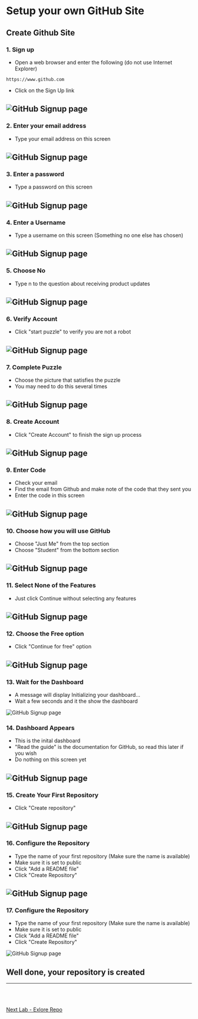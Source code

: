 # Setup your own GitHub Site

## Create Github Site 

### 1. Sign up
- Open a web browser and enter the following (do not use Internet Explorer) 
```
https://www.github.com
```
- Click on the Sign Up link

![GitHub Signup page](Pics/git01.jpg)
---

### 2. Enter your email address
- Type your email address on this screen

![GitHub Signup page](Pics/git03.jpg)
---

### 3. Enter a password
- Type a password on this screen

![GitHub Signup page](Pics/git04.jpg)
---


### 4. Enter a Username
- Type a username on this screen (Something no one else has chosen)

![GitHub Signup page](Pics/git05.jpg)
---


### 5. Choose No 
- Type n to the question about receiving product updates

![GitHub Signup page](Pics/git06.jpg)
---

### 6. Verify Account
- Click "start puzzle" to verify you are not a robot

![GitHub Signup page](Pics/git07.jpg)
---


### 7. Complete Puzzle
- Choose the picture that satisfies the puzzle
- You may need to do this several times

![GitHub Signup page](Pics/git08.jpg)
---

### 8. Create Account
- Click "Create Account" to finish the sign up process

![GitHub Signup page](Pics/git09.jpg)
---

### 9. Enter Code
- Check your email
- Find the email from Github and make note of the code that they sent you
- Enter the code in this screen

![GitHub Signup page](Pics/git10.jpg)
---

### 10. Choose how you will use GitHub
- Choose "Just Me" from the top section 
- Choose "Student" from the bottom section

![GitHub Signup page](Pics/git12.jpg)
---

### 11. Select None of the Features 
- Just click Continue without selecting any features

![GitHub Signup page](Pics/git13.jpg)
---

### 12. Choose the Free option
- Click "Continue for free" option

![GitHub Signup page](Pics/git14.jpg)
---

### 13. Wait for the Dashboard
- A message will display Initializing your dashboard...
- Wait a few seconds and it the show the dashboard

![GitHub Signup page](Pics/git15.jpg)

### 14. Dashboard Appears
- This is the inital dashboard
- "Read the guide" is the documentation for GitHub, so read this later if you wish
- Do nothing on this screen yet

![GitHub Signup page](Pics/git16.jpg)
---

### 15. Create Your First Repository
- Click "Create repository"

![GitHub Signup page](Pics/git17.jpg)
---

### 16. Configure the Repository
- Type the name of your first repository (Make sure the name is available)
- Make sure it is set to public
- Click "Add a README file"
- Click "Create Repository"

![GitHub Signup page](Pics/git18.jpg)
---

### 17. Configure the Repository
- Type the name of your first repository (Make sure the name is available)
- Make sure it is set to public
- Click "Add a README file"
- Click "Create Repository"

![GitHub Signup page](Pics/git19.jpg)

**Well done, your repository is created**
---
---
<br>
<br>

[Next Lab - Exlore Repo](ExploreRepo.md)
